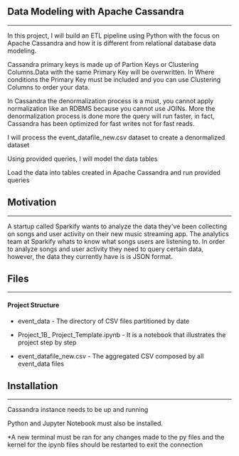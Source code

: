 ## **Data Modeling with Apache Cassandra**
-----------------------------------------------------------------------------------------------------------------------------------

In this project, I will build an ETL pipeline using Python with the focus on Apache Cassandra and how it is different from relational database data modeling.

Cassandra primary keys is made up of Partion Keys or Clustering Columns.Data with the same Primary Key will be overwritten. In Where conditions the Primary Key must be included and you can use Clustering Columns to order your data.

In Cassandra the denormalization process is a must, you cannot apply normalization like an RDBMS 
because you cannot use JOINs. More the denormalization process is done more the query will 
run faster, in fact, Cassandra has been optimized for fast writes not for fast reads. 

I will process the event_datafile_new.csv dataset to create a denormalized dataset


Using provided queries, I will model the data tables

Load the data into tables created in Apache Cassandra and run provided queries



## **Motivation**
-----------------------------------------------------------------------------------------------------------------------------------

A startup called Sparkify wants to analyze the data they've been collecting on songs and user activity on their new music streaming app. The analytics team at Sparkify whats to know what songs users are listening to. In order to analyze songs and user activity they need to query certain data, however, the data they currently have is is JSON format.



## **Files**
-----------------------------------------------------------------------------------------------------------------------------------

#### Project Structure

* event_data - The directory of CSV files partitioned by date

* Project_1B_ Project_Template.ipynb - It is a notebook that illustrates the project step by step

* event_datafile_new.csv - The aggregated CSV composed by all event_data files



## **Installation**
-----------------------------------------------------------------------------------------------------------------------------------
Cassandra instance needs to be up and running

Python and Jupyter Notebook must also be installed.


*A new terminal must be ran for any changes made to the py files and the kernel for the ipynb files should be restarted to exit the connection
